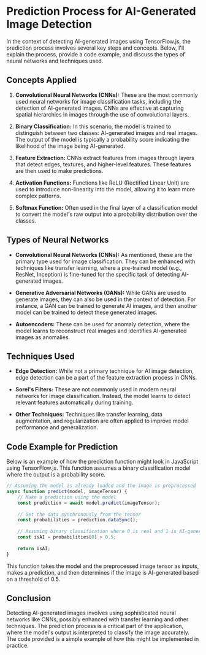 # Prediction Process for AI-Generated Image Detection

In the context of detecting AI-generated images using TensorFlow.js, the prediction process involves several key steps and concepts. Below, I'll explain the process, provide a code example, and discuss the types of neural networks and techniques used.

## Concepts Applied

1. **Convolutional Neural Networks (CNNs):** These are the most commonly used neural networks for image classification tasks, including the detection of AI-generated images. CNNs are effective at capturing spatial hierarchies in images through the use of convolutional layers.

2. **Binary Classification:** In this scenario, the model is trained to distinguish between two classes: AI-generated images and real images. The output of the model is typically a probability score indicating the likelihood of the image being AI-generated.

3. **Feature Extraction:** CNNs extract features from images through layers that detect edges, textures, and higher-level features. These features are then used to make predictions.

4. **Activation Functions:** Functions like ReLU (Rectified Linear Unit) are used to introduce non-linearity into the model, allowing it to learn more complex patterns.

5. **Softmax Function:** Often used in the final layer of a classification model to convert the model's raw output into a probability distribution over the classes.

## Types of Neural Networks

- **Convolutional Neural Networks (CNNs):** As mentioned, these are the primary type used for image classification. They can be enhanced with techniques like transfer learning, where a pre-trained model (e.g., ResNet, Inception) is fine-tuned for the specific task of detecting AI-generated images.

- **Generative Adversarial Networks (GANs):** While GANs are used to generate images, they can also be used in the context of detection. For instance, a GAN can be trained to generate AI images, and then another model can be trained to detect these generated images.

- **Autoencoders:** These can be used for anomaly detection, where the model learns to reconstruct real images and identifies AI-generated images as anomalies.

## Techniques Used

- **Edge Detection:** While not a primary technique for AI image detection, edge detection can be a part of the feature extraction process in CNNs.

- **Sorel's Filters:** These are not commonly used in modern neural networks for image classification. Instead, the model learns to detect relevant features automatically during training.

- **Other Techniques:** Techniques like transfer learning, data augmentation, and regularization are often applied to improve model performance and generalization.

## Code Example for Prediction

Below is an example of how the prediction function might look in JavaScript using TensorFlow.js. This function assumes a binary classification model where the output is a probability score.

```javascript
// Assuming the model is already loaded and the image is preprocessed
async function predict(model, imageTensor) {
    // Make a prediction using the model
    const prediction = await model.predict(imageTensor);
    
    // Get the data synchronously from the tensor
    const probabilities = prediction.dataSync();
    
    // Assuming binary classification where 0 is real and 1 is AI-generated
    const isAI = probabilities[0] > 0.5;
    
    return isAI;
}
```

This function takes the model and the preprocessed image tensor as inputs, makes a prediction, and then determines if the image is AI-generated based on a threshold of 0.5.

## Conclusion

Detecting AI-generated images involves using sophisticated neural networks like CNNs, possibly enhanced with transfer learning and other techniques. The prediction process is a critical part of the application, where the model's output is interpreted to classify the image accurately. The code provided is a simple example of how this might be implemented in practice.

